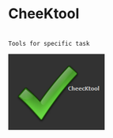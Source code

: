 # CheeKtool
                                                                                                        Tools for specific task
![](Form/CheecKtool.png)
